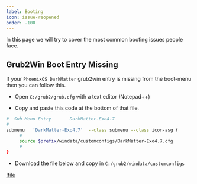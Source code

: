 ```yaml
---
label: Booting
icon: issue-reopened
order: -100
---
```


In this page we will try to cover the most common booting issues people face.

## Grub2Win Boot Entry Missing

If your `PhoenixOS DarkMatter` grub2win entry is missing from the boot-menu then you can follow this.

- Open `C:/grub2/grub.cfg` with a text editor (Notepad++)

- Copy and paste this code at the bottom of that file.

```bash
#  Sub Menu Entry       DarkMatter-Exo4.7
#
submenu   'DarkMatter-Exo4.7'  --class submenu --class icon-asg {
     #
     source $prefix/windata/customconfigs/DarkMatter-Exo4.7.cfg
     #
}
```

- Download the file below and copy in `C:/grub2/windata/customconfigs`

[!file](../DarkMatter-Exo4.7.cfg)
